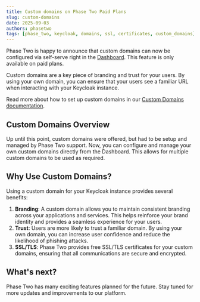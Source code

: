 ```yaml
---
title: Custom domains on Phase Two Paid Plans
slug: custom-domains
date: 2025-09-03
authors: phasetwo
tags: [phase_two, keycloak, domains, ssl, certificates, custom_domains]
---
```


Phase Two is happy to announce that custom domains can now be configured via self-serve right in the [Dashboard](https://dash.phasetwo.com). This feature is only available on paid plans.

Custom domains are a key piece of branding and trust for your users. By using your own domain, you can ensure that your users see a familiar URL when interacting with your Keycloak instance.

Read more about how to set up custom domains in our [Custom Domains documentation](/docs/self-service/custom-domains/).

<!-- truncate -->

## Custom Domains Overview

Up until this point, custom domains were offered, but had to be setup and managed by Phase Two support. Now, you can configure and manage your own custom domains directly from the Dashboard. This allows for multiple custom domains to be used as required.

## Why Use Custom Domains?

Using a custom domain for your Keycloak instance provides several benefits:

1. **Branding**: A custom domain allows you to maintain consistent branding across your applications and services. This helps reinforce your brand identity and provides a seamless experience for your users.
2. **Trust**: Users are more likely to trust a familiar domain. By using your
   own domain, you can increase user confidence and reduce the likelihood of phishing attacks.
3. **SSL/TLS**: Phase Two provides free SSL/TLS certificates for your custom domains, ensuring that all communications are secure and encrypted.

## What's next?

Phase Two has many exciting features planned for the future. Stay tuned for more updates and improvements to our platform.
